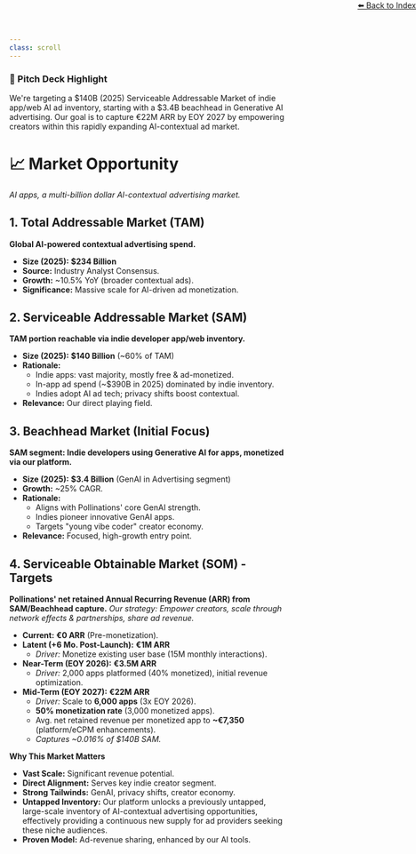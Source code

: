 ```yaml
---
class: scroll
---
```


<div style="text-align: right; position: absolute; top: 0; right: 0;">
<a href="/10">⬅️ Back to Index</a>
</div>

<div class="bg-purple-100 p-4 rounded-lg border-l-4 border-purple-500 mb-6">
  <h3 class="text-lg font-bold text-purple-800">🌟 Pitch Deck Highlight</h3>
  <p class="text-purple-800">We're targeting a $140B (2025) Serviceable Addressable Market of indie app/web AI ad inventory, starting with a $3.4B beachhead in Generative AI advertising. Our goal is to capture €22M ARR by EOY 2027 by empowering creators within this rapidly expanding AI-contextual ad market.</p>
</div>

# 📈 **Market Opportunity**

*AI apps, a multi-billion dollar AI-contextual advertising market.*

## 1. Total Addressable Market (TAM)

**Global AI-powered contextual advertising spend.**

*   **Size (2025):** **$234 Billion**
*   **Source:** Industry Analyst Consensus.
*   **Growth:** ~10.5% YoY (broader contextual ads).
*   **Significance:** Massive scale for AI-driven ad monetization.

## 2. Serviceable Addressable Market (SAM)

**TAM portion reachable via indie developer app/web inventory.**

*   **Size (2025):** **$140 Billion** (~60% of TAM)
*   **Rationale:**
    *   Indie apps: vast majority, mostly free & ad-monetized.
    *   In-app ad spend (~$390B in 2025) dominated by indie inventory.
    *   Indies adopt AI ad tech; privacy shifts boost contextual.
*   **Relevance:** Our direct playing field.

## 3. Beachhead Market (Initial Focus)

**SAM segment: Indie developers using Generative AI for apps, monetized via our platform.**

*   **Size (2025):** **$3.4 Billion** (GenAI in Advertising segment)
*   **Growth:** ~25% CAGR.
*   **Rationale:**
    *   Aligns with Pollinations' core GenAI strength.
    *   Indies pioneer innovative GenAI apps.
    *   Targets "young vibe coder" creator economy.
*   **Relevance:** Focused, high-growth entry point.

## 4. Serviceable Obtainable Market (SOM) - Targets

**Pollinations' net retained Annual Recurring Revenue (ARR) from SAM/Beachhead capture.**
*Our strategy: Empower creators, scale through network effects & partnerships, share ad revenue.*

*   **Current:** **€0 ARR** (Pre-monetization).
*   **Latent (+6 Mo. Post-Launch):** **€1M ARR**
    *   *Driver:* Monetize existing user base (15M monthly interactions).
*   **Near-Term (EOY 2026):** **€3.5M ARR**
    *   *Driver:* 2,000 apps platformed (40% monetized), initial revenue optimization.
*   **Mid-Term (EOY 2027):** **€22M ARR**
    *   *Driver:* Scale to **6,000 apps** (3x EOY 2026).
    *   **50% monetization rate** (3,000 monetized apps).
    *   Avg. net retained revenue per monetized app to **~€7,350** (platform/eCPM enhancements).
    *   *Captures ~0.016% of $140B SAM.*

**Why This Market Matters**

*   **Vast Scale:** Significant revenue potential.
*   **Direct Alignment:** Serves key indie creator segment.
*   **Strong Tailwinds:** GenAI, privacy shifts, creator economy.
*   **Untapped Inventory:** Our platform unlocks a previously untapped, large-scale inventory of AI-contextual advertising opportunities, effectively providing a continuous new supply for ad providers seeking these niche audiences.
*   **Proven Model:** Ad-revenue sharing, enhanced by our AI tools.